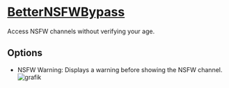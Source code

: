 # [BetterNSFWBypass](https://github.com/MrAn0nym/Aliucord-Plugins/raw/builds/BetterNSFWBypass.zip)
Access NSFW channels without verifying your age.
## Options
 - NSFW Warning: Displays a warning before showing the NSFW channel.
![grafik](https://user-images.githubusercontent.com/63542658/137595796-8c4584cf-9711-497e-a9a2-42332bfa1267.png)
